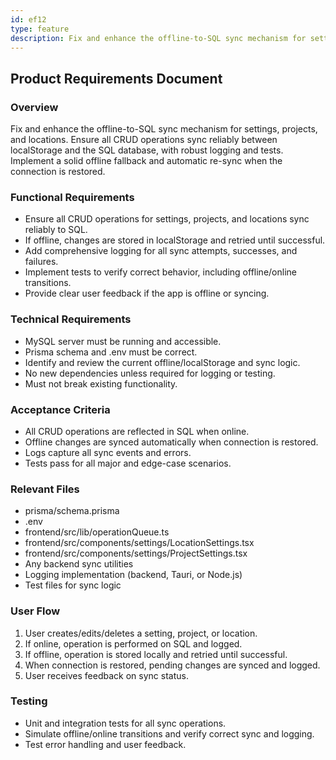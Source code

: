 ```yaml
---
id: ef12
type: feature
description: Fix and enhance the offline-to-SQL sync mechanism for settings, projects, and locations. Ensure all create, read, edit, and delete (CRUD) operations sync reliably between localStorage and the SQL database, with robust logging and tests. Implement a solid offline fallback and automatic re-sync when the connection is restored.
---
```

## Product Requirements Document

### Overview
Fix and enhance the offline-to-SQL sync mechanism for settings, projects, and locations. Ensure all CRUD operations sync reliably between localStorage and the SQL database, with robust logging and tests. Implement a solid offline fallback and automatic re-sync when the connection is restored.

### Functional Requirements
- Ensure all CRUD operations for settings, projects, and locations sync reliably to SQL.
- If offline, changes are stored in localStorage and retried until successful.
- Add comprehensive logging for all sync attempts, successes, and failures.
- Implement tests to verify correct behavior, including offline/online transitions.
- Provide clear user feedback if the app is offline or syncing.

### Technical Requirements
- MySQL server must be running and accessible.
- Prisma schema and .env must be correct.
- Identify and review the current offline/localStorage and sync logic.
- No new dependencies unless required for logging or testing.
- Must not break existing functionality.

### Acceptance Criteria
- All CRUD operations are reflected in SQL when online.
- Offline changes are synced automatically when connection is restored.
- Logs capture all sync events and errors.
- Tests pass for all major and edge-case scenarios.

### Relevant Files
- prisma/schema.prisma
- .env
- frontend/src/lib/operationQueue.ts
- frontend/src/components/settings/LocationSettings.tsx
- frontend/src/components/settings/ProjectSettings.tsx
- Any backend sync utilities
- Logging implementation (backend, Tauri, or Node.js)
- Test files for sync logic

### User Flow
1. User creates/edits/deletes a setting, project, or location.
2. If online, operation is performed on SQL and logged.
3. If offline, operation is stored locally and retried until successful.
4. When connection is restored, pending changes are synced and logged.
5. User receives feedback on sync status.

### Testing
- Unit and integration tests for all sync operations.
- Simulate offline/online transitions and verify correct sync and logging.
- Test error handling and user feedback. 